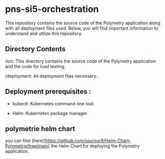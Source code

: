 # pns-si5-orchestration
This repository contains the source code of the Polymetry application along with all deployment files used. Below, you will find important information to understand and utilize this repository.

## Directory Contents
/src: This directory contains the source code of the Polymetry application and the code for load testing.

/deployment: All deployment files necessary.
 ## Deployment prerequisites :
* kubectl: Kubernetes command-line tool.

* Helm: Kubernetes package manager.
## polymetrie helm chart
you can find (here)[https://github.com/sourour9/Helm-Chart-Polymetrie/tree/main] the Helm Chart for deploying the Polymetry application.
